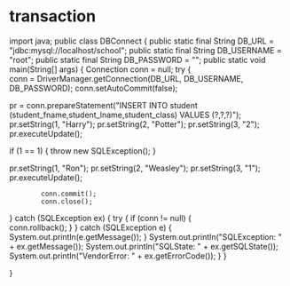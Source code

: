 # transaction
import java; 
public class DBConnect { public static final String DB_URL = "jdbc:mysql://localhost/school"; public static final String DB_USERNAME = "root"; public static final String DB_PASSWORD = ""; 
public static void main(String[] args) { Connection conn = null; try {             
conn = DriverManager.getConnection(DB_URL, DB_USERNAME, DB_PASSWORD);
conn.setAutoCommit(false); 

 pr = conn.prepareStatement("INSERT INTO student (student_fname,student_lname,student_class)
 VALUES (?,?,?)"); pr.setString(1, "Harry"); pr.setString(2, "Potter"); pr.setString(3, "2");             
 pr.executeUpdate();

if (1 == 1) { throw new SQLException();             }

 pr.setString(1, "Ron"); pr.setString(2, "Weasley"); pr.setString(3, "1");             
 pr.executeUpdate();

            conn.commit();
            conn.close();
} 
catch (SQLException ex) { try { if (conn != null) {                     
conn.rollback();
                }
} 
catch (SQLException e) {                 
System.out.println(e.getMessage());
            }
System.out.println("SQLException: " + ex.getMessage()); System.out.println("SQLState: " + ex.getSQLState()); System.out.println("VendorError: " + ex.getErrorCode());         }
    }

}
